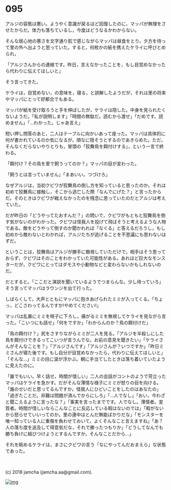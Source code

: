 # 095

アルジの容態は悪い。ようやく意識が戻るほど回復したのに，マッパが無理をさせたからだ。体力も落ちているし，今度はどうなるかわからない。  

そんな居心地の悪さを文字通り肌で感じながらマッパは昼食をとり，夕方を待って里の外へ出ようと思っていた。すると，何枚かの紙を携えたケライに呼びとめられ，  

「アルジさんからの連絡です。昨日，言えなかったことを，もし目覚めなかったら代わりに伝えてほしいと」  

そう言ってきた。  

ケライは，目覚めない，の意味を，寝る，と誤解したようだが，それは里の将来やマッパにとって好都合でもある。  

マッパが紙を受け取ろうと手を伸ばしたが，ケライは隠した。中身を見られたくないようだ。「私が説明します」「時間の無駄だ。読むから渡せ」「だめです。読めません」「…わかった。じゃあ言え」  

短い押し問答のあと，二人はテーブルに向かいあって座った。マッパは具体的に何が書かれているのか気になるが，頑なに隠そうとするのであきらめた。ただ，そんなくだらないやりとりも，冒頭の「狡舞鳥を餌付けする」，という一言で終わる。  

「餌付け？その鳥を里で飼うってのか？」マッパの目が変わった。  

「飼うとは言っていません」「まあいい。つづけろ」  

なぜアルジは，当初クビワが狡舞鳥の倒し方を知っていると思ったのか。それは初めて狡舞鳥に接触し，そこから逃亡した際「なんでにげた？」と言ったからだ。そのときはクビワが戦えなかったのを残念に思っていたのだとアルジは考えていた。  

だが昨日の「どうやってたおすんだ？」の問いで，クビワがもともと狡舞鳥を倒す気がないのがわかった。クビワは怪我人を投げて飛ばそうと考えるような人物である。敵をどうやって倒すのか聞かれれば「なぐる」と答えるだろうし，もし初めから敵わないとわかれば，アルジたちが逃げることを不思議にも思わないはずだ。  

ということは，狡舞鳥はアルジが勝手に敵視していただけで，相手はそう思っておらず，クビワはそのことをわかっていた可能性がある。あれほど巨大なモンスターだが，クビワにとってはダモスや小動物などと変わらないかもしれないのだ。  

だとすると。「ここだと演説を聞いているようでつまらんな。少し待っていろ」そう言ってマッパはラウンジを出て行った。  

しばらくして，大声とともにマッパに抱きあげられたミミが入ってくる。「ちょっ，どこさわってるんですか!やめてください!」  

マッパは乱暴にミミを椅子に下ろし，痛がるミミを無視してケライを見ながら言った。「こいつにも話せ」「何をですか」「わからんのか？鳥の餌付けだ」  

「鳥の餌付け？」尻をさすりながらミミが二人を見る。「アルジを半殺しにした鳥を餌付けできるってこいつが言うんでな。お前の意見を聞きたい」「ケライさんがそんなことを？」「アルジさんです」「アルジさんが？いつですか」「昨日ミミさんが寝た後です。もし自分が目覚めなかったら，代わりに伝えてほしいと」「そんな…」ミミの目に涙が浮かぶ。朝に手当てしたときは落ち着いていたように見えたのに。  

「誰でもいい。早く話せ。時間が惜しい」二人の会話がコントのようで苛立ったマッパはケライを急かす。だがそんな薄情な様子にミミが怒りの目を向ける。「誰のせいだと思ってるんですか。怪我人にひどいことをしたのはあなたの」「過ぎたことだ。非難は問題が済んでからにしろ」「…人でなし」「おい，今わざと聞こえるように言ったな？」「事実を言ったまでです。人でなし。薄情者。変質者。時間が惜しいならこんなことに反応している暇はないのでは」「暇がないから怒らせていいってのか。里の連中はとんだ無能ばかりだな」「モンスターを唯一知っている人に重傷を負わせておいて，よくそんなこと言えますね」「あ？人の落ち度を追及して得意気だな，それで勝ったつもりか」「どうしてなんでも勝ち負けに結びつけようとするんですか，そんなことだから…」  

それを眺めるケライは，まさにクビワの言う「なにやってんだおまえら」な状態であった。  

<br>  
<br>  
(c) 2018 jamcha (jamcha.aa@gmail.com).  

[![img](http://i.creativecommons.org/l/by-nc-sa/4.0/88x31.png)](http://creativecommons.org/licenses/by-nc-sa/4.0/deed)